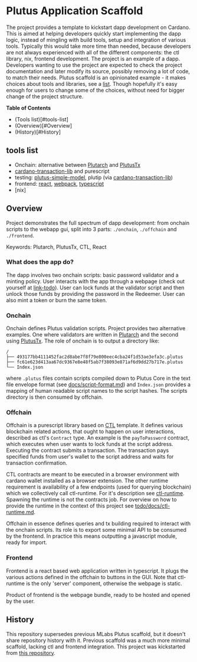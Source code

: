 # Plutus Application Scaffold

The project provides a template to kickstart dapp development on Cardano.
This is aimed at helping developers quickly start implementing the dapp logic, instead of mingling with build tools, setup and integration of various tools.
Typically this would take more time than needed, because developers are not always experienced with all of the different components: the ctl library, nix, frontend development.
The project is an example of a dapp. Developers wanting to use the project are expected to check the project documentation
and later modify its source, possibly removing a lot of code, to match their needs. 
Plutus scaffold is an opinionated example - it makes choices about tools and libraries, see a [list](#tools-list). 
Though hopefully it's easy enough for users to change some of the choices, without need for bigger change of the project structure.

**Table of Contents**

- (Tools list)[#tools-list]
- (Overview)[#Overview]
- (History)[#History]

## tools list
 - Onchain: alternative between [Plutarch](https://github.com/Plutonomicon/plutarch-plutus) and [PlutusTx]()
 - [cardano-transaction-lib](https://github.com/Plutonomicon/cardano-transaction-lib) and purescript
 - testing: [plutus-simple-model](), plutip (via [cardano-transaction-lib]())
 - frontend: [react](), [webpack](), [typescript]()
 - [nix]

## Overview

Project demonstrates the full spectrum of dapp development: from onchain scripts to the webapp gui, split into 3 parts: `./onchain`, `./offchain` and `./frontend`.

Keywords: Plutarch, PlutusTx, CTL, React

### What does the app do?

The dapp involves two onchain scripts: basic password validator and a minting policy. User interacts with the app 
through a webpage (check out yourself at [link-todo](TODO)). User can lock funds at the validator script and then unlock those funds by providing the password in the Redeemer. User can also mint a token or burn the same token.

### Onchain

Onchain defines Plutus validation scripts. Project provides two alternative examples. One where validators are written in [Plutarch](https://github.com/Plutonomicon/plutarch-plutus) and the second using [PlutusTx](https://plutus.readthedocs.io/en/latest/tutorials/plutus-tx.html). The role of onchain is to output a directory like:
```
/
├── 493177bb4111452fac2d8abe7f8f79e800eec4cba24f1d53ae3efa3c.plutus
├── fc61e623d413aa67dc9367e8e48f5ab7f38093e871af6d9dd27b717e.plutus
└── Index.json
```
where `.plutus` files contain scripts compiled down to Plutus Core in the text file envelope format (see [docs/script-format.md](docs/script-format.md)) and `Index.json` provides a mapping of human readable script names to the script hashes.
The scripts directory is then consumed by offchain.

### Offchain

Offchain is a purescript library based on [CTL](https://github.com/Plutonomicon/cardano-transaction-lib) template.
It defines various blockchain related actions, that ought to happen on user interactions, described as ctl's `Contract` type.
An example is the `payToPassword` contract, which executes when user wants to lock funds at the script address. Executing the contract submits a transaction. The transaction pays specified funds from user's wallet to the script address and waits for transaction confirmation. 

CTL contracts are meant to be executed in a browser environment with cardano wallet installed as a browser extension.
The other runtime requirement is availability of a few endpoints (used for querying blockchain) which we collectively call ctl-runtime. For it's description see [ctl-runtime](https://github.com/Plutonomicon/cardano-transaction-lib/blob/develop/doc/runtime.md). Spawning the runtime is not the contracts job. For overview on how to provide the runtime in the context of this project see [todo/docs/ctl-runtime.md](docs/ctl-runtime.md).

Offchain in essence defines queries and tx building required to interact with the onchain scripts. Its role is to export some minimal API to be consumed by the frontend. In practice this means outputting a javascript module, ready for import.

### Frontend

Frontend is a react based web application written in typescript. It plugs the various actions defined in the offchain to buttons in the GUI. Note that ctl-runtime is the only 'server' component, otherwise the webpage is static.

Product of frontend is the webpage bundle, ready to be hosted and opened by the user.

## History

This repository supersedes previous MLabs Plutus scaffold, but it doesn't share repository history with it. 
Previous scaffold was a much more minimal scaffold, lacking ctl and frontend integration. 
This project was kickstarted from [this repository](https://github.com/Mr-Andersen/ctl-multisign-mre).
